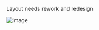 Layout needs rework and redesign

![image](https://github.com/user-attachments/assets/593c191e-9c20-4399-8503-1ae949911f20)
